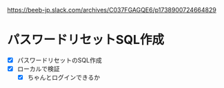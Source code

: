 https://beeb-jp.slack.com/archives/C037FGAGQE6/p1738900724664829
# パスワードリセットSQL作成
- [x] パスワードリセットのSQL作成
- [x] ローカルで検証
  - [x] ちゃんとログインできるか